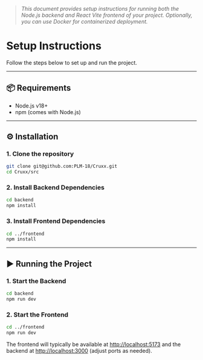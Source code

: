 > *This document provides setup instructions for running both the Node.js backend and React Vite frontend of your project. Optionally, you can use Docker for containerized deployment.*

# Setup Instructions

Follow the steps below to set up and run the project.

---

## 📦 Requirements

- Node.js v18+
- npm (comes with Node.js)

---

## ⚙️ Installation

### 1. Clone the repository
```bash
git clone git@github.com:PLM-18/Cruxx.git
cd Cruxx/src
```

### 2. Install Backend Dependencies
```bash
cd backend
npm install
```

### 3. Install Frontend Dependencies
```bash
cd ../frontend
npm install
```

---

## ▶️ Running the Project

### 1. Start the Backend
```bash
cd backend
npm run dev
```

### 2. Start the Frontend
```bash
cd ../frontend
npm run dev
```
The frontend will typically be available at [http://localhost:5173](http://localhost:5173) and the backend at [http://localhost:3000](http://localhost:3000) (adjust ports as needed).


